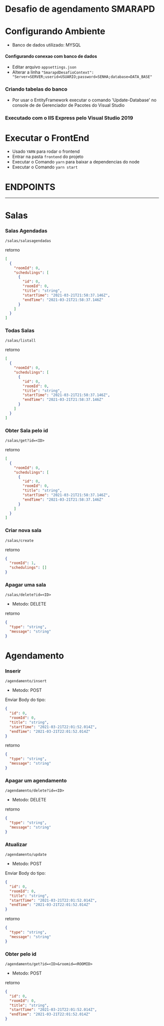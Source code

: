# Desafio de agendamento SMARAPD

# Configurando Ambiente

- Banco de dados utilizado: MYSQL

#### Configurando conexao com banco de dados

- Editar arquivo `appsettings.json`
- Alterar a linha `"SmarapdDesafioContext": "Server=SERVER;userid=USUARIO;password=SENHA;database=DATA_BASE"`

### Criando tabelas do banco

- Por usar o EntityFramework executar o comando 'Update-Database' no console de de Gerenciador de Pacotes do Visual Studio

### Executado com o IIS Express pelo Visual Studio 2019

# Executar o FrontEnd

- Usado `YARN` para rodar o frontend
- Entrar na pasta `frontend` do projeto
- Executar o Comando `yarn` para baixar a dependencias do node
- Executar o Comando `yarn start`

# ENDPOINTS

<hr/>

# Salas

### Salas Agendadas

`/salas/salasagendadas`

retorno

```json
[
  {
    "roomId": 0,
    "schedulings": [
      {
        "id": 0,
        "roomId": 0,
        "title": "string",
        "startTime": "2021-03-21T21:58:37.146Z",
        "endTime": "2021-03-21T21:58:37.146Z"
      }
    ]
  }
]
```

### Todas Salas

`/salas/listall`

retorno

```json
[
  {
    "roomId": 0,
    "schedulings": [
      {
        "id": 0,
        "roomId": 0,
        "title": "string",
        "startTime": "2021-03-21T21:58:37.146Z",
        "endTime": "2021-03-21T21:58:37.146Z"
      }
    ]
  }
]
```

### Obter Sala pelo id

`/salas/get?id=<ID>`

retorno

```json
[
  {
    "roomId": 0,
    "schedulings": [
      {
        "id": 0,
        "roomId": 0,
        "title": "string",
        "startTime": "2021-03-21T21:58:37.146Z",
        "endTime": "2021-03-21T21:58:37.146Z"
      }
    ]
  }
]
```

### Criar nova sala

`/salas/create`

retorno

```json
{
  "roomId": 1,
  "schedulings": []
}
```

### Apagar uma sala

`/salas/delete?id=<ID>`

- Metodo: DELETE

retorno

```json
{
  "type": "string",
  "message": "string"
}
```

# Agendamento

### Inserir

`/agendamento/insert`

- Metodo: POST

Enviar Body do tipo:

```json
{
  "id": 0,
  "roomId": 0,
  "title": "string",
  "startTime": "2021-03-21T22:01:52.014Z",
  "endTime": "2021-03-21T22:01:52.014Z"
}
```

retorno

```json
{
  "type": "string",
  "message": "string"
}
```

### Apagar um agendamento

`/agendamento/delete?id=<ID>`

- Metodo: DELETE

retorno

```json
{
  "type": "string",
  "message": "string"
}
```

### Atualizar

`/agendamento/update`

- Metodo: POST

Enviar Body do tipo:

```json
{
  "id": 0,
  "roomId": 0,
  "title": "string",
  "startTime": "2021-03-21T22:01:52.014Z",
  "endTime": "2021-03-21T22:01:52.014Z"
}
```

retorno

```json
{
  "type": "string",
  "message": "string"
}
```

### Obter pelo id

`/agendamento/get?id=<ID>&roomid=<ROOMID>`

- Metodo: POST

retorno

```json
{
  "id": 0,
  "roomId": 0,
  "title": "string",
  "startTime": "2021-03-21T22:01:52.014Z",
  "endTime": "2021-03-21T22:01:52.014Z"
}
```
